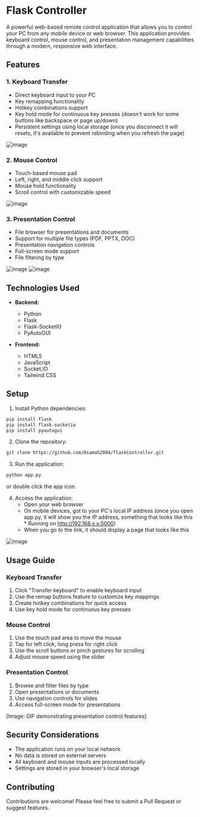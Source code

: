 # Flask Controller

A powerful web-based remote control application that allows you to control your PC from any mobile device or web browser. This application provides keyboard control, mouse control, and presentation management capabilities through a modern, responsive web interface.

## Features

### 1. Keyboard Transfer
- Direct keyboard input to your PC
- Key remapping functionality
- Hotkey combinations support
- Key hold mode for continuous key presses (doesn't work for some buttons like backspace or page up/down)
- Persistent settings using local storage (once you disconnect it will resets, it's available to prevent rebinding when you refresh the page)

![image](https://github.com/user-attachments/assets/9967f0bf-9a72-4a76-ac88-caef10b79a9d)

### 2. Mouse Control
- Touch-based mouse pad
- Left, right, and middle click support
- Mouse hold functionality
- Scroll control with customizable speed

![image](https://github.com/user-attachments/assets/53d67643-0b23-4848-b50c-6be2b7153587)

### 3. Presentation Control
- File browser for presentations and documents
- Support for multiple file types (PDF, PPTX, DOC)
- Presentation navigation controls
- Full-screen mode support
- File filtering by type

![image](https://github.com/user-attachments/assets/c0ea2649-c49a-448f-a6ee-5da4e08771c0)
![image](https://github.com/user-attachments/assets/4e4f9d86-3201-4924-855f-afa462e8bf57)



## Technologies Used

- **Backend:**
  - Python
  - Flask
  - Flask-SocketIO
  - PyAutoGUI

- **Frontend:**
  - HTML5
  - JavaScript
  - Socket.IO
  - Tailwind CSS

## Setup

1. Install Python dependencies:
```bash
pip install flask
pip install flask-socketio
pip install pyautogui
```

2. Clone the repository:
```bash
git clone https://github.com/Osamah2004/flaskController.git
```

3. Run the application:
```bash
python app.py
```
or double click the app icon.

4. Access the application:
   - Open your web browser
   - On mobile devices, got to your PC's local IP address (once you open app.py, it will show you the IP address, something that looks like this * Running on http://192.168.x.x:5000)
   - When you go to the link, it should display a page that looks like this

![image](https://github.com/user-attachments/assets/59b4a914-47c0-482b-bdb4-a93f76860a36)
  
## Usage Guide

### Keyboard Transfer
1. Click "Transfer keyboard" to enable keyboard input
2. Use the remap buttons feature to customize key mappings
3. Create hotkey combinations for quick access
4. Use key hold mode for continuous key presses

### Mouse Control
1. Use the touch pad area to move the mouse
2. Tap for left click, long press for right click
3. Use the scroll buttons or pinch gestures for scrolling
4. Adjust mouse speed using the slider

### Presentation Control
1. Browse and filter files by type
2. Open presentations or documents
3. Use navigation controls for slides
4. Access full-screen mode for presentations

[Image: GIF demonstrating presentation control features]

## Security Considerations

- The application runs on your local network
- No data is stored on external servers
- All keyboard and mouse inputs are processed locally
- Settings are stored in your browser's local storage

## Contributing

Contributions are welcome! Please feel free to submit a Pull Request or suggest features.

